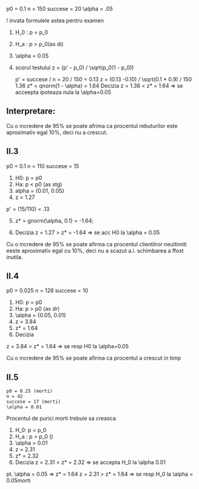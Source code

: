 p0 = 0.1
n = 150
succese = 20
\alpha = .05

! invata formulele astea pentru examen

1) H_0 : p = p_0
2) H_a : p > p_0(as di)
3) \alpha = 0.05
4) scorul testului
   z = (p' - p_0) / \sqrt(p_0(1 - p_0))

    p' = succese / n = 20 / 150 = 0.13
    z = (0.13 -0.10) / \sqrt(0.1 * 0.9) / 150 1.36
    z* = qnorm(1 - \alpha) = 1.64
    Decizia
      z = 1.36 < z* = 1.64 => se acceepta ipoteaza nula la \alpha=0.05



Interpretare:
-------------

Cu o incredere de 95% se poate afrima ca procentul rebuturilor este aproximativ 
egal 10%, deci nu a crescut.


II.3
---

p0 = 0.1
n = 110
succese = 15

1) H0: p = p0
2) Ha: p < p0 (as stg)
3) alpha = {0.01, 0.05}
4) z = 1.27

p' = (15/110) = .13

5) z* = gnorm(\alpha, 0.1) = -1.64;

6) Decizia z = 1.27 > z* = -1.64 => se acc H0 la \alpha = 0.05


Cu o incredere de 95% se poate afirma ca procentul clientilror neultimiti eeste
aproximativ egal cu 10%, deci nu a scazut a.i. schimbarea a ffost inutila.


II.4
----
 p0 = 0.025
   n = 128
   succese = 10

1) H0: p = p0
2) Ha: p > p0 (as dr)
3) \alpha = {0.05, 0.01}
4) z = 3.84
5) z* = 1.64
6) Decizia

z = 3.84 > z* = 1.64 => se resp H0 la \alpha=0.05


Cu o incredere de 95% se poate afirma ca procentul a crescut in timp


II.5
----
    p0 = 0.25 (morti)
    n = 42
    succese = 17 (morti)
    \alpha = 0.01

Procentul de purici morti trebuie sa creasca
1) H_0: p = p_0
2) H_a : p > p_0 ()
3) \alpha = 0.01
4) z = 2.31
5) z* = 2.32
6) Decizia
z = 2.31 < z* = 2.32 => se accepta H_0 la \alpha 0.01


pt. \alpha = 0.05 => z* = 1.64
 z = 2.31 > z* = 1.64 => se resp H_0 la \alpha = 0.05morti


